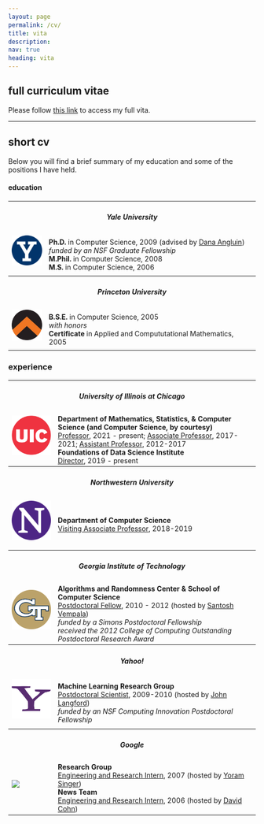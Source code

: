 ```yaml
---
layout: page
permalink: /cv/
title: vita
description: 
nav: true
heading: vita
---
```


 <h2>full curriculum vitae</h2>

Please follow <a href="/assets/pdf/LevReyzin_cv.pdf">this link</a> to access my full vita.

<hr>

<h2>short cv</h2>

Below you will find a brief summary of my education and some of the positions I have held.
<br>

<h4>education</h4>

<table width="100%">
  <tr><th colspan="2"><h5>Yale University</h5></th></tr>
  <tr>
    <td>
        <img src="/assets/img/Yale.png" width="80pt" style = "padding: 0px; display: flex;" id="mobile"/><br>
    </td>
    <td width="85%">
	<!--<b>Doctoral</b><br>-->
        <b>Ph.D.</b> in Computer Science, 2009 (advised by <a href="https://cpsc.yale.edu/people/dana-angluin">Dana Angluin</a>)<br>
        <i>funded by an NSF Graduate Fellowship</i><br>
	<!--<b>Master's</b><br>-->
	<b>M.Phil.</b> in Computer Science, 2008<br> 
       <b>M.S.</b> in Computer Science, 2006
    </td>
  </tr>

  <tr><th colspan="2"><h5>Princeton University</h5></th></tr>
  <tr>
    <td>
        <img src="/assets/img/Princeton_circle.png" width="80pt" style = "padding: 0px; display: flex;" id="mobile"/><br>
    </td>
    <td>
	<!--<b>Bachelor's</b><br>-->
        <b>B.S.E.</b> in Computer Science, 2005<br>
        <i>with honors</i><br>
	<b>Certificate</b> in Applied and Compututational Mathematics, 2005
    </td>
  </tr>
</table>

<h3>experience</h3>
<table width="100%">
  <tr><th colspan="2"><h5>University of Illinois at Chicago</h5></th></tr>
  <tr>
    <td>
        <img src="/assets/img/UIC.png" width="80pt" style = "padding: 0px; display: flex;" id="mobile"/><br>
    </td>
    <td width="85%">
	<b>Department of Mathematics, Statistics, & Computer Science (and Computer Science, by courtesy)</b><br>
        <u>Professor</u>, 2021 - present; <u>Associate Professor</u>, 2017-2021; <u>Assistant Professor</u>, 2012-2017<br>
        <!--<i>received the campus-wide 2020 Graduate Mentoring Award</i><br>-->
	<b>Foundations of Data Science Institute</b><br>
	<u>Director</u>, 2019 - present
    </td>
  </tr>

  <tr><th colspan="2"><h5>Northwestern University</h5></th></tr>
  <tr>
    <td>
    	  <img src="/assets/img/NW.png" width="80pt" style = "padding: 0px; display: flex" id="mobile" /><br>
    </td>
    <td>
       <b>Department of Computer Science</b><br>
       <u>Visiting Associate Professor</u>, 2018-2019
    </td>
  </tr>

 <tr><th colspan="2"><h5>Georgia Institute of Technology</h5></th></tr>
 <tr>
   <td>
     <img src="/assets/img/GT.png" width="80pt" style = "padding: 0px; display: flex" id="mobile"/><br>
   </td>
   <td>
      <b>Algorithms and Randomness Center & School of Computer Science</b><br>
      <u>Postdoctoral Fellow</u>, 2010 - 2012 (hosted by <a href="https://www.cc.gatech.edu/~vempala/">Santosh Vempala</a>)<br>
      <i>funded by a Simons Postdoctoral Fellowship</i><br>
      <i>received the 2012 College of Computing Outstanding Postdoctoral Research Award</i>
   </td>
 </tr>

  <tr><th colspan="2"><h5>Yahoo!</h5></th></tr>
  <tr>
    <td>
      <img src="/assets/img/YAHOO.png" width="80pt" height="auto" style = "padding: 0px; display: flex" id="mobile"/><br>
    </td>
    <td>
      <b>Machine Learning Research Group</b><br>
      <u>Postdoctoral Scientist</u>, 2009-2010 (hosted by <a href="https://www.microsoft.com/en-us/research/people/jcl/">John Langford</a>)<br>
      <i>funded by an NSF Computing Innovation Postdoctoral Fellowship</i>
    </td>
  </tr>

  <tr><th colspan="2"><h5>Google</h5></th></tr>
  <tr>
   <td>
    <img src="https://www.freepnglogos.com/uploads/google-logo-png/google-logo-png-suite-everything-you-need-know-about-google-newest-0.png" width="80pt" height="auto" style = "padding: 0px; display: flex" id="mobile"/><br>
   </td>
   <td>
      <b>Research Group</b><br>
      <u>Engineering and Research Intern</u>, 2007 (hosted by <a href="https://www.cs.princeton.edu/~ysinger/">Yoram Singer</a>)<br>
      <b>News Team</b><br>
      <u>Engineering and Research Intern</u>, 2006  (hosted by <a href="https://davidpablocohn.com/">David Cohn</a>)
    </td>
  </tr>
</table>

<!--
<br>

<h3>grants</h3>

<table width="100%">

  <tr><th colspan="2"><h5>National Science Foundation</h5></th></tr>
  <tr>
    <td>
        <img src="https://www.nsf.gov/images/logos/NSF_4-Color_bitmap_Logo.png" width="80pt" style = "padding: 0px; display: flex;" id="mobile"/>
    </td>
    <td width="85%">
	<b>Division of Computing and Communication Foundations</b><br>
	PI of CCF-1934915, 2019 - present<br>
	PI of CCF-1848966, 2018 - 2021<br>
	<b>Division of Information and Intelligent Systems</b><br>
	Co-PI of IIS-1526379, 2015-2018
    </td>
  </tr>

  <tr><th colspan="2"><h5>Department of Defense</h5></th></tr>
  <tr>
    <td>
        <img src="https://upload.wikimedia.org/wikipedia/commons/e/e0/United_States_Department_of_Defense_Seal.svg" width="80pt" style = "padding: 0px; display: flex;" id="mobile"/>
    </td>
    <td>
        <b> National Defense Education Program</b><br>
	Key personnel on UIC-ERTC, 2020-present<br>
        <b>Army Research Office</b><br>
        PI of 66497-NS, 2015-2016
    </td>
  </tr>

</table>

<br>

<h3>awards</h3>
<table width="100%">
  <tr><th colspan="2"><h5>University of Illinois at Chicago</h5></th></tr>
  <tr>
    <td>
        <img src="https://upload.wikimedia.org/wikipedia/commons/9/96/University_of_Illinois_at_Chicago_circle_logo.svg" width="80pt" style = "padding: 0px; display: flex;" id="mobile"/>
    </td>
    <td width="85%">
        <b>Graduate College</b><br>
	Graduate Mentoring Award, 2020
    </td>
  </tr>

 <tr><th colspan="2"><h5>Georgia Institute of Technology</h5></th></tr>
 <tr>
   <td>
     <img src="/assets/img/GT.png" width="80pt" style = "padding: 0px; display: flex" id="mobile"/>
   </td>
   <td>
      <b>College of Computing</b><br>
      Outstanding Postdoctoral Research Award, 2012
   </td>
 </tr>

<tr><th colspan="2"><h5>The Society for AI and Statistics</h5></th></tr>
 <tr>
   <td>
     <img src="/assets/img/AISTATS.png" width="80pt" style = "padding: 0px; display: flex" id="mobile"/>
   </td>
   <td>
      <b>The 14th International Conference on Artificial Intelligence and Statistics</b><br>
      Notable paper award, 2011
   </td>
 </tr>


<tr><th colspan="2"><h5>The Association for Computational Learning</h5></th></tr>
 <tr>
   <td>
     <img src="/assets/img/ACL.png" width="80pt" style = "padding: 0px; display: flex" id="mobile"/><br>
   </td>
   <td>
      <b>The 20th Annual Conference on Learning Theory</b><br>
      Best student paper award, 2007
   </td>
 </tr>
 
 
 <tr><th colspan="2"><h5>The International Machine Learning Society</h5></th></tr>
  <tr>
    <td>
      <img src="/assets/img/ICML.png" width="80pt" style = "padding: 0px; display: flex" id="mobile"/>
    </td>
    <td>
       <b>The 23rd International Conference on Machine Learning</b><br>
       Best student paper award, 2006
    </td>
  </tr>

</table>

-->


